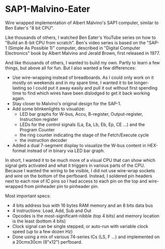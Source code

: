 # SAP1-Malvino-Eater
Wire wrapped implementation of Albert Malvino's SAP1 computer, similar to Ben Eater's "8 bit CPU". 

Like thousands of others, I watched Ben Eater's YouTube series on how to "Build an 8-bit CPU from scratch". 
Ben's video series is based on the "SAP-1 (Simple As Possible 1)" computer, described in "Digital Computer Electronics" 
book by Albert Malvino and Jerald Brown, first released in 1977. 

And like thousands of others, I wanted to build my own. Partly to learn a few things, but above all for fun. 
But I also wanted a few differences: 
  - Use wire-wrapping instead of breadboards. As I could only work on it mostly on weekends and in my spare time,
    I wanted it to be longer-lasting so I could put it away easily and pull it out without first spending time to
    find which wires have been dislodged to get it back working again. 
  - Stay closer to Malvino's original design for the SAP-1. 
  - Add some blinkenlights to visualize:
    - LED bar graphs for W-bus, Accu, B-register, Output-register, Instruction register 
    - LEDs for the control signals (La, Ea, Lb, Eb, Ep, CE ...) and the Program Counter 
    - the ring counter indicating the stage of the Fetch/Execute cycle 
    - the instruction decoder 
  - Added a dual 7-segment display to visualize the W-bus content in HEX-format instead of in binary via LED bar graph.

In short, I wanted it to be much more of a visual CPU that can show which signal gets activated and what it triggers 
in various parts of the CPU. Because I wanted the wiring to be visible, I did not use wire-wrap sockets and wire on the 
bottom of the perfboard. Instead, I soldered pin headers next to each row of IC pins so I had access to each pin on the 
top and wire-wrapped from pinheader pin to pinheader pin. 

Most important specs: 
  - 4 bits address bus with 16 bytes RAM memory and an 8 bits data bus 
  - 4 instructions: Load, Add, Sub and Out
  - Opcodes is the most-significant-nibble (top 4 bits) and memory location is the least (bottom 4 bits) 
  - Clock signal can be single stepped, or auto-run with variable clock speed (up to a few dozen Hz)
  - Done using a mix of various 74-series ICs (LS, F ...) and implemented on a 20cmx30cm (8"x12") perfboard.

